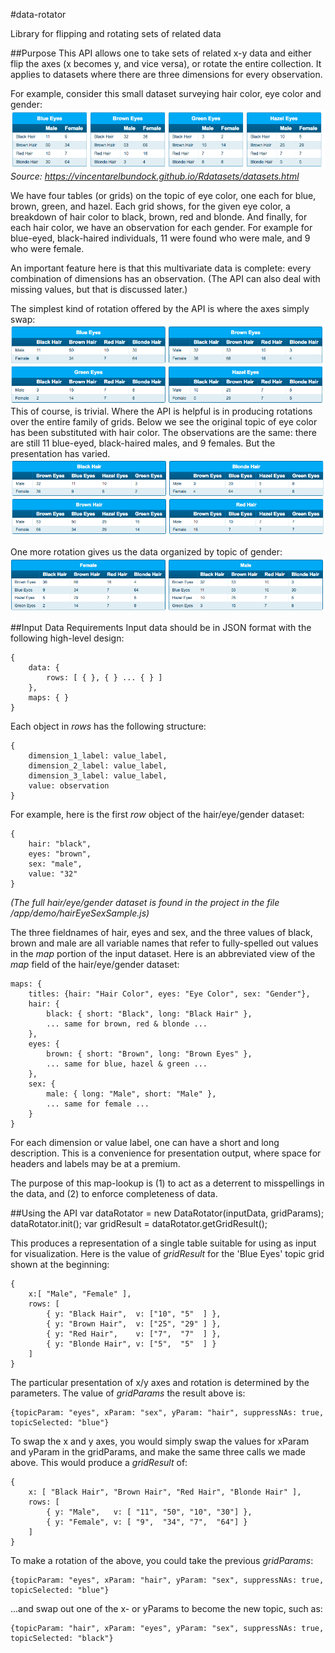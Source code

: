 #data-rotator

Library for flipping and rotating sets of related data

##Purpose
This API allows one to take sets of related x-y data and either flip the axes (x becomes y, and vice versa), or rotate the entire collection.  It applies to datasets where there are three dimensions for every observation.  

For example, consider this small dataset surveying hair color, eye color and gender:
![](docImages/datagridStart.png?raw=true "Beginning dataset")
<i>Source: <https://vincentarelbundock.github.io/Rdatasets/datasets.html></i>

We have four tables (or grids) on the topic of eye color, one each for blue, brown, green, and hazel.  Each grid shows, for the given eye color, a breakdown of hair color to black, brown, red and blonde.  And finally, for each hair color, we have an observation for each gender.  For example for blue-eyed, black-haired individuals, 11 were found who were male, and 9 who were female.

An important feature here is that this multivariate data is complete:  every combination of dimensions has an observation.  (The API can also deal with missing values, but that is discussed later.)

The simplest kind of rotation offered by the API is where the axes simply swap:
![](docImages/axisSwap.png?raw=true "Dataset with swapped axes")
This of course, is trivial.  Where the API is helpful is in producing rotations over the entire family of grids.  Below we see the original topic of eye color has been substituted with hair color.  The observations are the same:  there are still 11 blue-eyed, black-haired males, and 9 females.  But the presentation has varied.
![](docImages/rotate1.png?raw=true "One rotation of original dataset")

One more rotation gives us the data organized by topic of gender:
![](docImages/rotate2.png?raw=true "Second rotation of original dataset")

##Input Data Requirements
Input data should be in JSON format with the following high-level design:

	{
	    data: {
	        rows: [ { }, { } ... { } ]
	    },
	    maps: { }
	}

Each object in <i>rows</i> has the following structure:

    {
        dimension_1_label: value_label,
        dimension_2_label: value_label,
        dimension_3_label: value_label,
        value: observation
    }

For example, here is the first <i>row</i> object of the hair/eye/gender dataset:

    {
        hair: "black",
        eyes: "brown",
        sex: "male",
        value: "32"
    }
<i>(The full hair/eye/gender dataset is found in the project in the file /app/demo/hairEyeSexSample.js)</i>

The three fieldnames of hair, eyes and sex, and the three values of black, brown and male are all variable names that refer to fully-spelled out values in the <i>map</i> portion of the input dataset.  Here is an abbreviated view of the <i>map</i> field of the hair/eye/gender dataset:

    maps: {
        titles: {hair: "Hair Color", eyes: "Eye Color", sex: "Gender"},
        hair: {
            black: { short: "Black", long: "Black Hair" },
            ... same for brown, red & blonde ...
        },
        eyes: {
            brown: { short: "Brown", long: "Brown Eyes" },
            ... same for blue, hazel & green ...            
        },
        sex: {
            male: { long: "Male", short: "Male" },
            ... same for female ...
        }
    }

For each dimension or value label, one can have a short and long description.  This is a convenience for presentation output, where space for headers and labels may be at a premium.

The purpose of this map-lookup is (1) to act as a deterrent to misspellings in the data, and (2) to enforce completeness of data.

##Using the API
    var dataRotator = new DataRotator(inputData, gridParams);
    dataRotator.init();
    var gridResult = dataRotator.getGridResult();
    
This produces a representation of a single table suitable for using as input for visualization.  Here is the value of <i>gridResult</i> for the 'Blue Eyes' topic grid shown at the beginning:

    {
        x:[ "Male", "Female" ],
        rows: [
            { y: "Black Hair",  v: ["10", "5"  ] },
            { y: "Brown Hair",  v: ["25", "29" ] },
            { y: "Red Hair",    v: ["7",  "7"  ] },
            { y: "Blonde Hair", v: ["5",  "5"  ] }
        ]
    }
    
The particular presentation of x/y axes and rotation is determined by the parameters.  The value of <i>gridParams</i> the result above is:

    {topicParam: "eyes", xParam: "sex", yParam: "hair", suppressNAs: true, topicSelected: "blue"}
    
To swap the x and y axes, you would simply swap the values for xParam and yParam in the gridParams, and make the same three calls we made above.  This would produce a <i>gridResult</i> of:

    {
        x: [ "Black Hair", "Brown Hair", "Red Hair", "Blonde Hair" ],
        rows: [
            { y: "Male",   v: [ "11", "50", "10", "30"] },
            { y: "Female", v: [ "9",  "34", "7",  "64"] }
        ]
    }

To make a rotation of the above, you could take the previous <i>gridParams</i>:

    {topicParam: "eyes", xParam: "hair", yParam: "sex", suppressNAs: true, topicSelected: "blue"}
    
...and swap out one of the x- or yParams to become the new topic, such as:

    {topicParam: "hair", xParam: "eyes", yParam: "sex", suppressNAs: true, topicSelected: "black"}
   

